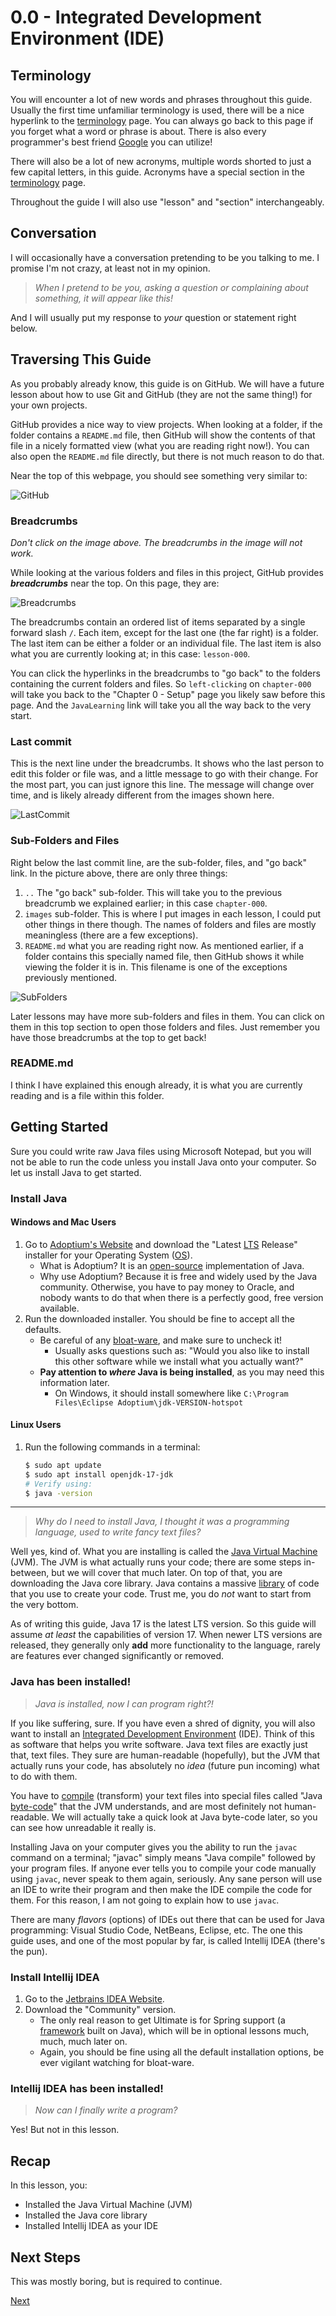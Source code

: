 # 0.0 - Integrated Development Environment (IDE)

## Terminology

You will encounter a lot of new words and phrases throughout this guide. Usually the first time unfamiliar terminology
is used, there will be a nice hyperlink to the [terminology](../../terminology.md) page. You can always go back to this
page if you forget what a word or phrase is about. There is also every programmer's best friend
[Google](https://google.com) you can utilize!

There will also be a lot of new acronyms, multiple words shorted to just a few capital letters, in this guide. Acronyms
have a special section in the [terminology](../../terminology.md) page.

Throughout the guide I will also use "lesson" and "section" interchangeably. 

## Conversation

I will occasionally have a conversation pretending to be you talking to me. I promise I'm not crazy, at least not in my
opinion.

> _When I pretend to be you, asking a question or complaining about something, it will appear like this!_

And I will usually put my response to _your_ question or statement right below.

## Traversing This Guide

As you probably already know, this guide is on GitHub. We will have a future lesson about how to use Git and GitHub
(they are not the same thing!) for your own projects.

GitHub provides a nice way to view projects. When looking at a folder, if the folder contains a `README.md` file, 
then GitHub will show the contents of that file in a nicely formatted view (what you are reading right now!). You 
can also open the `README.md` file directly, but there is not much reason to do that.

Near the top of this webpage, you should see something very similar to:

![GitHub](images/GitHubTraversal.png)

### Breadcrumbs

_Don't click on the image above. The breadcrumbs in the image will not work._

While looking at the various folders and files in this project, GitHub provides **_breadcrumbs_** near the top. On 
this page, they are:

![Breadcrumbs](images/Breadcrumbs.png)

The breadcrumbs contain an ordered list of items separated by a single forward slash `/`. Each item, except for the 
last one (the far right) is a folder. The last item can be either a folder or an individual file.
The last item is also what you are currently looking at; in this case: `lesson-000`.

You can click the hyperlinks in the breadcrumbs to "go back" to the folders containing the current folders and files.
So `left-clicking` on `chapter-000` will take you back to the "Chapter 0 - Setup" page you likely saw before this page.
And the `JavaLearning` link will take you all the way back to the very start.

### Last commit

This is the next line under the breadcrumbs. It shows who the last person to edit this folder or file was, and a 
little message to go with their change. For the most part, you can just ignore this line. The message will change 
over time, and is likely already different from the images shown here.

![LastCommit](images/LastCommit.png)

### Sub-Folders and Files

Right below the last commit line, are the sub-folder, files, and "go back" link. In the picture above, there are 
only three things:

1. `..` The "go back" sub-folder. This will take you to the previous breadcrumb we explained earlier; in this case 
   `chapter-000`.
2. `images` sub-folder. This is where I put images in each lesson, I could put other things in there though. The 
   names of folders and files are mostly meaningless (there are a few exceptions).
3. `README.md` what you are reading right now. As mentioned earlier, if a folder contains this specially named file, 
   then GitHub shows it while viewing the folder it is in. This filename is one of the exceptions previously mentioned.

![SubFolders](images/SuubFoldersFiles.png)

Later lessons may have more sub-folders and files in them. You can click on them in this top section to open those 
folders and files. Just remember you have those breadcrumbs at the top to get back!

### README.md

I think I have explained this enough already, it is what you are currently reading and is a file within this folder.

## Getting Started

Sure you could write raw Java files using Microsoft Notepad, but you will not be able to run the code unless you install
Java onto your computer. So let us install Java to get started.

### Install Java

#### Windows and Mac Users

1. Go to [Adoptium's Website](https://adoptium.net/) and download the "Latest [LTS](../../terminology.md) Release"
   installer for your Operating System ([OS](../../terminology.md)).
    * What is Adoptium? It is an [open-source](../../terminology.md) implementation of Java.
    * Why use Adoptium? Because it is free and widely used by the Java community. Otherwise, you have to pay money to
      Oracle, and nobody wants to do that when there is a perfectly good, free version available.
2. Run the downloaded installer. You should be fine to accept all the defaults.
    * Be careful of any [bloat-ware](../../terminology.md), and make sure to uncheck it!
        * Usually asks questions such as: "Would you also like to install this other software while we install what you
          actually want?"
    * **Pay attention to _where_ Java is being installed**, as you may need this information later.
        * On Windows, it should install somewhere like `C:\Program Files\Eclipse Adoptium\jdk-VERSION-hotspot`

#### Linux Users

1. Run the following commands in a terminal:
   ```bash
   $ sudo apt update
   $ sudo apt install openjdk-17-jdk
   # Verify using:
   $ java -version
   ```

---

> _Why do I need to install Java, I thought it was a programming language, used to write fancy text files?_

Well yes, kind of. What you are installing is called the [Java Virtual Machine](../../terminology.md) (JVM). The JVM is
what actually runs your code; there are some steps in-between, but we will cover that much later. On top of that, you
are downloading the Java core library. Java contains a massive [library](../../terminology.md) of code that you use to
create your code. Trust me, you do _not_ want to start from the very bottom.

As of writing this guide, Java 17 is the latest LTS version. So this guide will assume _at least_ the capabilities of
version 17. When newer LTS versions are released, they generally only **add** more functionality to the language, rarely
are features ever changed significantly or removed.

### Java has been installed!

> _Java is installed, now I can program right?!_

If you like suffering, sure. If you have even a shred of dignity, you will also want to install
an [Integrated Development Environment](../../terminology.md) (IDE). Think of this as software that helps you write
software. Java text files are exactly just that, text files. They sure are human-readable (hopefully), but the JVM that
actually runs your code, has absolutely no _idea_ (future pun incoming) what to do with them.

You have to [compile](../../terminology.md) (transform) your text files into special files called "Java
[byte-code](../../terminology.md)" that the JVM understands, and are most definitely not human-readable. We will actually
take a quick look at Java byte-code later, so you can see how unreadable it really is.

Installing Java on your computer gives you the ability to run the `javac` command on a terminal; "javac" simply means 
"Java compile" followed by your program files. If anyone ever tells you to compile your code manually using
`javac`, never speak to them again, seriously. Any sane person will use an IDE to write their program and then make the
IDE compile the code for them. For this reason, I am not going to explain how to use `javac`.

There are many _flavors_ (options) of IDEs out there that can be used for Java programming: Visual Studio Code,
NetBeans, Eclipse, etc. The one this guide uses, and one of the most popular by far, is called Intellij IDEA
(there's the pun).

### Install Intellij IDEA

1. Go to the [Jetbrains IDEA Website](https://www.jetbrains.com/idea/download/).
2. Download the "Community" version.
    * The only real reason to get Ultimate is for Spring support (a [framework](../../terminology.md) built on Java), which
      will be in optional lessons much, much, much later on.
    * Again, you should be fine using all the default installation options, be ever vigilant watching for bloat-ware.

### Intellij IDEA has been installed!

> _Now can I finally write a program?_

Yes! But not in this lesson.

## Recap

In this lesson, you:

* Installed the Java Virtual Machine (JVM)
* Installed the Java core library
* Installed Intellij IDEA as your IDE

## Next Steps

This was mostly boring, but is required to continue.

[Next](../../chapter-001/lesson-000)
